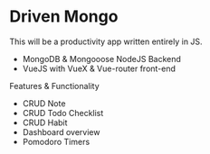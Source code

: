 # Driven Mongo

This will be a productivity app written entirely in JS.
* MongoDB & Mongooose NodeJS Backend
* VueJS with VueX & Vue-router front-end

Features & Functionality

* CRUD Note
* CRUD Todo Checklist
* CRUD Habit
* Dashboard overview
* Pomodoro Timers
